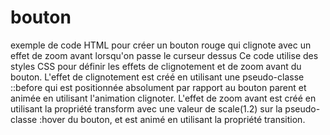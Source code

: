 # bouton
exemple de code HTML pour créer un bouton rouge qui clignote avec un effet de zoom avant lorsqu'on passe le curseur dessus
Ce code utilise des styles CSS pour définir les effets de clignotement et de zoom avant du bouton. L'effet de clignotement est créé en utilisant une pseudo-classe ::before qui est positionnée absolument par rapport au bouton parent et animée en utilisant l'animation clignoter. L'effet de zoom avant est créé en utilisant la propriété transform avec une valeur de scale(1.2) sur la pseudo-classe :hover du bouton, et est animé en utilisant la propriété transition.
